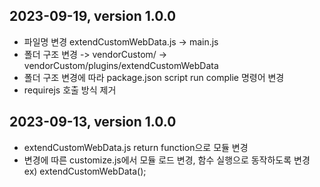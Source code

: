 ## 2023-09-19, version 1.0.0

-   파일명 변경 extendCustomWebData.js -> main.js
-   폴더 구조 변경 -> vendorCustom/ -> vendorCustom/plugins/extendCustomWebData
-   폴더 구조 변경에 따라 package.json script run complie 명령어 변경
-   requirejs 호출 방식 제거

## 2023-09-13, version 1.0.0

-   extendCustomWebData.js return function으로 모듈 변경
-   변경에 따른 customize.js에서 모듈 로드 변경, 함수 실행으로 동작하도록 변경 ex) extendCustomWebData();
